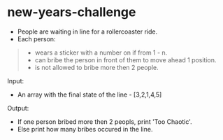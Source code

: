 # new-years-challenge

- People are waiting in line for a rollercoaster ride.
- Each person:
>- wears a sticker with a number on if from 1 - n.
>- can bribe the person in front of them to move ahead 1 position.
>- is not allowed to bribe more then 2 people.

Input: 
- An array with the final state of the line - [3,2,1,4,5]

Output:
- If one person bribed more then 2 peopls, print 'Too Chaotic'.
- Else print how many bribes occured in the line.